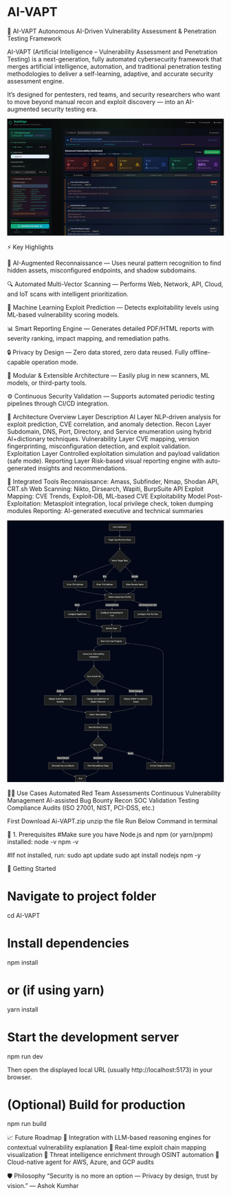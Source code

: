# AI-VAPT
🧠 AI-VAPT
Autonomous AI-Driven Vulnerability Assessment & Penetration Testing Framework

AI-VAPT (Artificial Intelligence – Vulnerability Assessment and Penetration Testing) is a next-generation, fully automated cybersecurity framework that merges artificial intelligence, automation, and traditional penetration testing methodologies to deliver a self-learning, adaptive, and accurate security assessment engine.

It’s designed for pentesters, red teams, and security researchers who want to move beyond manual recon and exploit discovery — into an AI-augmented security testing era.

![AI-VAPT Dashboard](Dashboard.png)

⚡ Key Highlights

🤖 AI-Augmented Reconnaissance — Uses neural pattern recognition to find hidden assets, misconfigured endpoints, and shadow subdomains.

🔍 Automated Multi-Vector Scanning — Performs Web, Network, API, Cloud, and IoT scans with intelligent prioritization.

🔬 Machine Learning Exploit Prediction — Detects exploitability levels using ML-based vulnerability scoring models.

📊 Smart Reporting Engine — Generates detailed PDF/HTML reports with severity ranking, impact mapping, and remediation paths.

🔒 Privacy by Design — Zero data stored, zero data reused. Fully offline-capable operation mode.

🧩 Modular & Extensible Architecture — Easily plug in new scanners, ML models, or third-party tools.

⚙️ Continuous Security Validation — Supports automated periodic testing pipelines through CI/CD integration.

🧠 Architecture Overview
Layer	Description
AI Layer	NLP-driven analysis for exploit prediction, CVE correlation, and anomaly detection.
Recon Layer	Subdomain, DNS, Port, Directory, and Service enumeration using hybrid AI+dictionary techniques.
Vulnerability Layer	CVE mapping, version fingerprinting, misconfiguration detection, and exploit validation.
Exploitation Layer	Controlled exploitation simulation and payload validation (safe mode).
Reporting Layer	Risk-based visual reporting engine with auto-generated insights and recommendations.

🧰 Integrated Tools
Reconnaissance: Amass, Subfinder, Nmap, Shodan API, CRT.sh
Web Scanning: Nikto, Dirsearch, Wapiti, BurpSuite API
Exploit Mapping: CVE Trends, Exploit-DB, ML-based CVE Exploitability Model
Post-Exploitation: Metasploit integration, local privilege check, token dumping modules
Reporting: AI-generated executive and technical summaries

![AI-VAPT Flowchart](Flowchart.png)

🧑‍💻 Use Cases
Automated Red Team Assessments
Continuous Vulnerability Management
AI-assisted Bug Bounty Recon
SOC Validation Testing
Compliance Audits (ISO 27001, NIST, PCI-DSS, etc.)

First Download Ai-VAPT.zip
unzip the file
Run Below Command in terminal 

🧩 1. Prerequisites
#Make sure you have Node.js and npm (or yarn/pnpm) installed:
node -v
npm -v

#If not installed, run:
sudo apt update
sudo apt install nodejs npm -y

🚀 Getting Started

# Navigate to project folder
cd AI-VAPT

# Install dependencies
npm install

# or (if using yarn)
yarn install

# Start the development server
npm run dev

Then open the displayed local URL (usually http://localhost:5173) in your browser.

# (Optional) Build for production
npm run build

📈 Future Roadmap
🔹 Integration with LLM-based reasoning engines for contextual vulnerability explanation
🔹 Real-time exploit chain mapping visualization
🔹 Threat intelligence enrichment through OSINT automation
🔹 Cloud-native agent for AWS, Azure, and GCP audits

🛡️ Philosophy
“Security is no more an option — Privacy by design, trust by vision.”
— Ashok Kumhar
